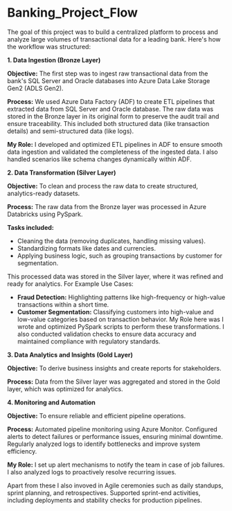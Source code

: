 # Banking_Project_Flow

The goal of this project was to build a centralized platform to process and analyze large volumes of transactional data for a leading bank. Here's how the workflow was structured:

**1. Data Ingestion (Bronze Layer)**

**Objective:** The first step was to ingest raw transactional data from the bank's SQL Server and Oracle databases into Azure Data Lake Storage Gen2 (ADLS Gen2).

**Process:**
We used Azure Data Factory (ADF) to create ETL pipelines that extracted data from SQL Server and Oracle database.
The raw data was stored in the Bronze layer in its original form to preserve the audit trail and ensure traceability.
This included both structured data (like transaction details) and semi-structured data (like logs).

**My Role:**
I developed and optimized ETL pipelines in ADF to ensure smooth data ingestion and validated the completeness of the ingested data.
I also handled scenarios like schema changes dynamically within ADF.

**2. Data Transformation (Silver Layer)**

**Objective:** To clean and process the raw data to create structured, analytics-ready datasets.

**Process:** The raw data from the Bronze layer was processed in Azure Databricks using PySpark.

**Tasks included:**

* Cleaning the data (removing duplicates, handling missing values).
* Standardizing formats like dates and currencies.
* Applying business logic, such as grouping transactions by customer for segmentation.
  
This processed data was stored in the Silver layer, where it was refined and ready for analytics.
For Example Use Cases:

* **Fraud Detection:** Highlighting patterns like high-frequency or high-value transactions within a short time.
* **Customer Segmentation:** Classifying customers into high-value and low-value categories based on transaction behavior.
My Role here was
I wrote and optimized PySpark scripts to perform these transformations.
I also conducted validation checks to ensure data accuracy and maintained compliance with regulatory standards.

**3. Data Analytics and Insights (Gold Layer)**

**Objective:** To derive business insights and create reports for stakeholders.

**Process:** Data from the Silver layer was aggregated and stored in the Gold layer, which was optimized for analytics.

**4. Monitoring and Automation**

**Objective:** To ensure reliable and efficient pipeline operations.

**Process:**
Automated pipeline monitoring using Azure Monitor.
Configured alerts to detect failures or performance issues, ensuring minimal downtime.
Regularly analyzed logs to identify bottlenecks and improve system efficiency.

**My Role:**
I set up alert mechanisms to notify the team in case of job failures.
I also analyzed logs to proactively resolve recurring issues.

Apart from these I also invoved in Agile ceremonies such as daily standups, sprint planning, and retrospectives.
Supported sprint-end activities, including deployments and stability checks for production pipelines.

